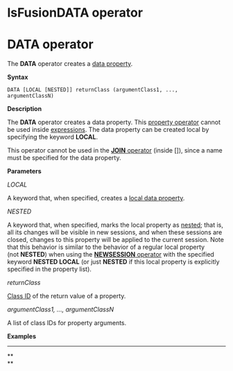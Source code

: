 # lsFusionDATA operator

# DATA operator

The **DATA** operator creates a [data property](Data_properties_DATA_.md).

**Syntax**

    DATA [LOCAL [NESTED]] returnClass (argumentClass1, ..., argumentClassN)

**Description**

The **DATA** operator creates a data property. This [property operator](Operators.md) cannot be used inside [expressions](Expression.md). The data property can be created local by specifying the keyword **LOCAL**. 

This operator cannot be used in the [**JOIN** operator](JOIN_operator.md) (inside \[\]), since a name must be specified for the data property.

**Parameters**

*LOCAL*

A keyword that, when specified, creates a [local data property](688168.html#Dataproperties(DATA)-Сессионныепервичныесвойства). 

*NESTED*

A keyword that, when specified, marks the local property as [nested](Session-management_30769221.html#Sessionmanagement-id-Управлениесессиями-nested); that is, all its changes will be visible in new sessions, and when these sessions are closed, changes to this property will be applied to the current session. Note that this behavior is similar to the behavior of a regular local property (not **NESTED**) when using the [**NEWSESSION** operator](NEWSESSION_operator.md) with the specified keyword **NESTED LOCAL** (or just **NESTED** if this local property is explicitly specified in the property list).

*returnClass*

[Class ID](IDs_1573053.html#IDs-classid) of the return value of a property. 

*argumentClass1, ..., argumentClassN*

A list of class IDs for property arguments. 

**Examples**

****



**  
**
